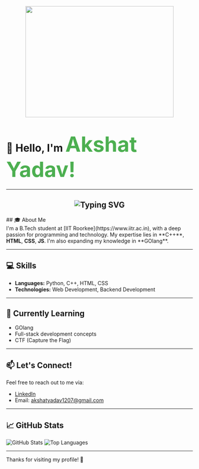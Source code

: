 <div align="center">
  <img src="https://media.giphy.com/media/qgQUggAC3Pfv687qPC/giphy.gif" width="400" height="300"/>
</div>

# 👋 **Hello, I'm** <span style="color: #4CAF50; font-size: 2em; font-weight: bold;">Akshat Yadav!</span>

---

<h2 align="center"> <img src="https://readme-typing-svg.herokuapp.com?font=Fira+Code&weight=600&size=24&pause=1000&color=34F745&center=true&vCenter=true&width=435&lines=Competitive-Programmer;Web+Developer;Always+Learning+%26+Exploring" alt="Typing SVG" /></h2>
<!--
## 👨‍💻 Portfolio
- [Checkout my portfolio](https://sanat-jha.me)
---
-->
## 🎓 About Me <br>
I'm a B.Tech student at [IIT Roorkee](https://www.iitr.ac.in), with a deep passion for programming and technology. My expertise lies in **C++**, <b>HTML</b>, <b>CSS</b>, <b>JS</b>. I'm also expanding my knowledge in **GOlang**.

---

## 💻 Skills
- **Languages:** Python, C++, HTML, CSS
- **Technologies:** Web Development, Backend Development

---

## 🌱 Currently Learning
- GOlang
- Full-stack development concepts
- CTF (Capture the Flag)

---

## 📫 Let's Connect!
Feel free to reach out to me via:
- <a href="https://www.linkedin.com/in/sanatjha4/](https://www.linkedin.com/in/akshat-yadav-383307310/">LinkedIn</a>
- Email: akshatyadav1207@gmail.com

---

## 📈 GitHub Stats
![GitHub Stats](https://github-readme-stats.vercel.app/api?username=Akshat1276&show_icons=true&hide_border=true&count_private=true&theme=radical)
![Top Languages](https://github-readme-stats.vercel.app/api/top-langs/?username=Akshat1276&layout=compact&theme=radical)

---

Thanks for visiting my profile! 🚀
